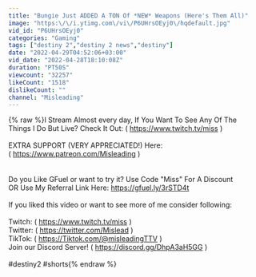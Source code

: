 ```yaml
---
title: "Bungie Just ADDED A TON Of *NEW* Weapons (Here's Them All)"
image: "https:\/\/i.ytimg.com\/vi\/P6UHrsOEyj0\/hqdefault.jpg"
vid_id: "P6UHrsOEyj0"
categories: "Gaming"
tags: ["destiny 2","destiny 2 news","destiny"]
date: "2022-04-29T04:52:06+03:00"
vid_date: "2022-04-28T18:10:08Z"
duration: "PT50S"
viewcount: "32257"
likeCount: "1518"
dislikeCount: ""
channel: "Misleading"
---
```

{% raw %}I Stream Almost every day, If You Want To See Any Of The Things I Do But Live? Check It Out: ( <a rel="nofollow" target="blank" href="https://www.twitch.tv/miss">https://www.twitch.tv/miss</a> )<br /><br />EXTRA SUPPORT (VERY APPRECIATED!) Here:<br />( <a rel="nofollow" target="blank" href="https://www.patreon.com/Misleading">https://www.patreon.com/Misleading</a> )<br /><br /><br />Do you Like GFuel or want to try it? Use Code &quot;Miss&quot; For A Discount <br />OR Use My Referral Link Here: <a rel="nofollow" target="blank" href="https://gfuel.ly/3rSTD4t">https://gfuel.ly/3rSTD4t</a><br /><br />If you liked this video or want to see more of me consider following: <br /><br />Twitch: ( <a rel="nofollow" target="blank" href="https://www.twitch.tv/miss">https://www.twitch.tv/miss</a> )<br />Twitter: ( <a rel="nofollow" target="blank" href="https://twitter.com/Mislead">https://twitter.com/Mislead</a> )<br />TikTok: ( <a rel="nofollow" target="blank" href="https://Tiktok.com/@misleadingTTV">https://Tiktok.com/@misleadingTTV</a> )<br />Join our Discord Server! ( <a rel="nofollow" target="blank" href="https://discord.gg/DhpA3aH5GG">https://discord.gg/DhpA3aH5GG</a> )<br /><br />#destiny2 #shorts{% endraw %}
